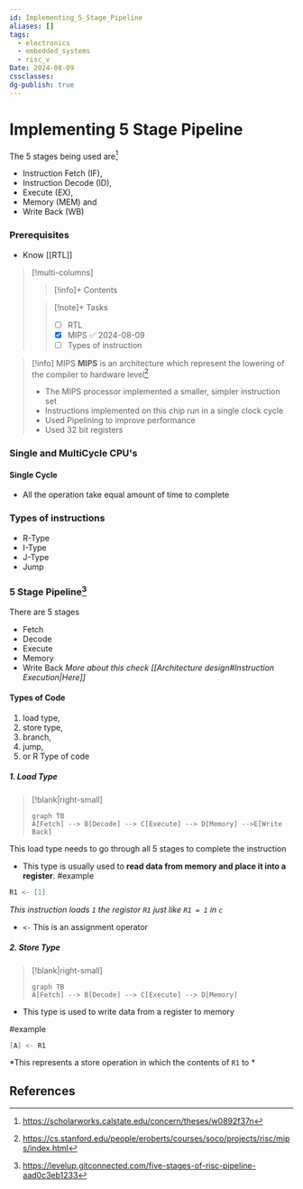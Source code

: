 ```yaml
---
id: Implementing_5_Stage_Pipeline
aliases: []
tags:
  - electronics
  - embedded_systems
  - risc_v
Date: 2024-08-09
cssclasses: 
dg-publish: true
---
```

# Implementing 5 Stage Pipeline
The 5 stages being used are[^1]
- Instruction Fetch (IF),
- Instruction Decode (ID), 
- Execute (EX), 
- Memory (MEM) and
- Write Back (WB)

### Prerequisites
- Know [[RTL]]

>[!multi-columns]
>
>>[!info]+ Contents 
>> 
>
>>[!note]+ Tasks
>> - [ ] RTL
>>  - [x] MIPS ✅ 2024-08-09
>>  - [ ] Types of instruction 

>[!info] MIPS
>**MIPS** is an architecture which represent the lowering of the compiler to hardware level[^2] 
>- The MIPS processor implemented a smaller, simpler instruction set
>- Instructions implemented on this chip run in a single clock cycle
>- Used Pipelining to improve performance
>- Used 32 bit registers

### Single and MultiCycle CPU's

#### Single Cycle
- All the operation take equal amount of time to complete

### Types of instructions 
- R-Type
- I-Type
- J-Type
- Jump

### 5 Stage Pipeline[^3]
There are 5 stages 
- Fetch
- Decode 
- Execute 
- Memory
- Write Back 
*More about this check [[Architecture design#Instruction Execution|Here]]*
#### Types of Code
1. load type,
2. store type, 
3. branch, 
4. jump,
5. or  R Type of code

##### 1. Load Type 
>[!blank|right-small]
>````mermaid
>graph TB
>A[Fetch] --> B[Decode] --> C[Execute] --> D[Memory] -->E[Write Back]

This load type needs to go through all 5 stages to complete the instruction
- This type is usually used to  **read data from memory and place it into a register**.
#example 

```c
R1 <- [1]

```

*This instruction loads `1` the registor `R1`  just like `R1 = 1` in `c`*
- `<-` This is an assignment operator
##### 2. Store Type 
>[!blank|right-small]
>```mermaid
>graph TB
>A[Fetch] --> B[Decode] --> C[Execute] --> D[Memory]
>```

- This type is used to write data from a register to memory

#example 

```c
[A] <- R1

```

*This represents a store operation in which the contents of `R1` to *

[^3]: https://levelup.gitconnected.com/five-stages-of-risc-pipeline-aad0c3eb1233

## References
[^1]:https://scholarworks.calstate.edu/concern/theses/w0892f37n
[^2]:https://cs.stanford.edu/people/eroberts/courses/soco/projects/risc/mips/index.html